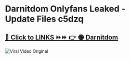 
 # Darnitdom Onlyfans Leaked - Update Files c5dzq

## <h2><a href="https://clipsfans.com/Darnitdom&ref=git">🔗 Click to LINKS ⏩⏩ 👉 🟢 Darnitdom </a></h2>

<a href="https://clipsfans.com/Darnitdom&ref=git" rel="nofollow" data-target="animated-image.originalLink"><img src="https://i.ibb.co.com/xMMVF88/686577567.gif" alt="Viral Video Original" style="max-width: 100%; display: inline-block;" data-target="animated-image.originalImage"></a>

